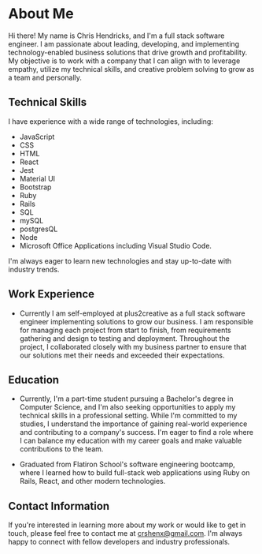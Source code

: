 # About Me

Hi there! My name is Chris Hendricks, and I'm a full stack software engineer. I am passionate about leading, developing, and implementing technology-enabled business solutions that drive growth and profitability. My objective is to work with a company that I can align with to leverage empathy, utilize my technical skills, and creative problem solving to grow as a team and personally.

## Technical Skills

I have experience with a wide range of technologies, including:

- JavaScript
- CSS
- HTML
- React
- Jest
- Material UI
- Bootstrap
- Ruby
- Rails
- SQL
- mySQL
- postgresQL
- Node
- Microsoft Office Applications including Visual Studio Code.

I'm always eager to learn new technologies and stay up-to-date with industry trends.

## Work Experience

- Currently I am self-employed at plus2creative as a full stack software engineer implementing solutions to grow our business. I am responsible for managing each project from start to finish, from requirements gathering and design to testing and deployment. Throughout the project, I collaborated closely with my business partner to ensure that our solutions met their needs and exceeded their expectations.

## Education

- Currently, I'm a part-time student pursuing a Bachelor's degree in Computer Science, and I'm also seeking opportunities to apply my technical skills in a professional setting. While I'm committed to my studies, I understand the importance of gaining real-world experience and contributing to a company's success. I'm eager to find a role where I can balance my education with my career goals and make valuable contributions to the team. 

- Graduated from Flatiron School's software engineering bootcamp, where I learned how to build full-stack web applications using Ruby on Rails, React, and other modern technologies. 

## Contact Information

If you're interested in learning more about my work or would like to get in touch, please feel free to contact me at crshenx@gmail.com. I'm always happy to connect with fellow developers and industry professionals.
